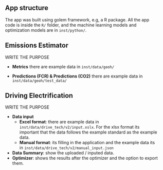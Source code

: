 ## App structure

The app was built using golem framework, e.g, a R package. All the app code is inside the `R/` folder, and the machine learning models and optimization models are in `inst/python/`.


## Emissions Estimator

WRITE THE PURPOSE

- **Metrics** there are example data in `inst/data/geoh/`

- **Predictions (FCR) & Predictions (CO2)** there are example data in `inst/data/geoh/test_data/`


## Driving Electrification 

WRITE THE PURPOSE

- **Data input** 
    - **Excel format**:  there are example data in `inst/data/drive_tech/v2/input.xslx`. For the xlsx format its important that the data follows the example standard as the example data. 
    - **Manual format**: its filling in the application and the example data its in `inst/data/drive_tech/v2/manual_input.json`
- **Data Summary**: show the uploaded / inputed data.
- **Optimizer**: shows the results after the optimizer and the option to export them.

